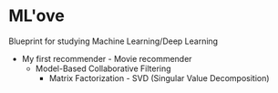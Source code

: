 # ML'ove
Blueprint for studying Machine Learning/Deep Learning
* My first recommender - Movie recommender 
  * Model-Based Collaborative Filtering
    * Matrix Factorization - SVD (Singular Value Decomposition)
